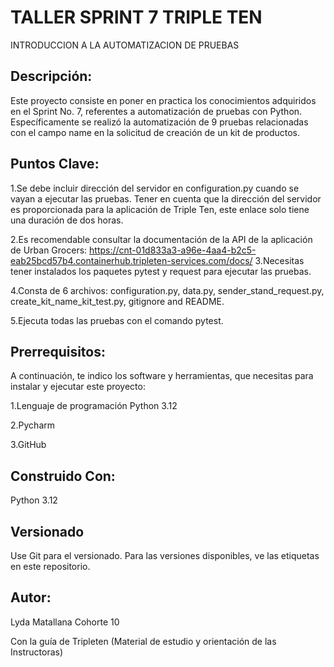 
# TALLER SPRINT 7 TRIPLE TEN 
INTRODUCCION A LA AUTOMATIZACION DE PRUEBAS



## Descripción:

Este proyecto consiste en poner en practica los conocimientos adquiridos en el Sprint No. 7, referentes a automatización de pruebas con Python. Específicamente se realizó la automatización de 9 pruebas relacionadas con el campo name en la solicitud de creación de un kit de productos.



## Puntos Clave:


1.Se debe incluir dirección del servidor en configuration.py cuando se vayan a ejecutar las pruebas. Tener en cuenta que la dirección del servidor es proporcionada para la aplicación de Triple Ten, este enlace solo tiene una duración de dos horas.

2.Es recomendable consultar la documentación de la API de la aplicación de Urban Grocers: https://cnt-01d833a3-a96e-4aa4-b2c5-eab25bcd57b4.containerhub.tripleten-services.com/docs/
3.Necesitas tener instalados los paquetes pytest y request para ejecutar las pruebas.

4.Consta de 6 archivos: configuration.py, data.py, sender_stand_request.py, create_kit_name_kit_test.py, gitignore and README.

5.Ejecuta todas las pruebas con el comando pytest.


## Prerrequisitos:

A continuación, te indico los software y herramientas, que necesitas para instalar y ejecutar este proyecto:

1.Lenguaje de programación Python 3.12

2.Pycharm

3.GitHub


## Construido Con:

Python  3.12

## Versionado

Use Git para el versionado. Para las versiones disponibles, ve las etiquetas en este repositorio.


## Autor: 

Lyda Matallana Cohorte 10

Con la guía de Tripleten (Material de estudio y orientación de las Instructoras)



